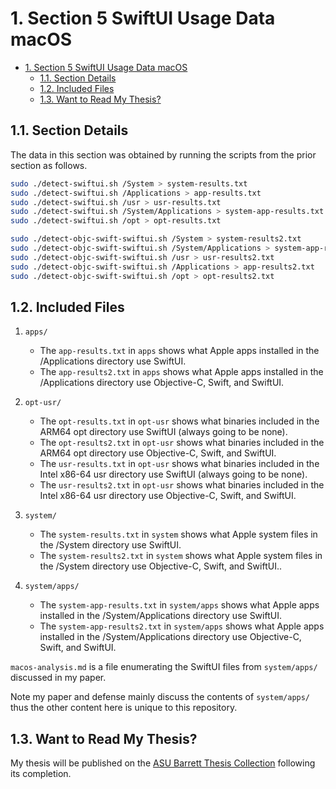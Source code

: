 # 1. Section 5 SwiftUI Usage Data macOS

- [1. Section 5 SwiftUI Usage Data macOS](#1-section-5-swiftui-usage-data-macos)
  - [1.1. Section Details](#11-section-details)
  - [1.2. Included Files](#12-included-files)
  - [1.3. Want to Read My Thesis?](#13-want-to-read-my-thesis)

## 1.1. Section Details
The data in this section was obtained by running the scripts from the prior section as follows.

```zsh
sudo ./detect-swiftui.sh /System > system-results.txt                    
sudo ./detect-swiftui.sh /Applications > app-results.txt                 
sudo ./detect-swiftui.sh /usr > usr-results.txt                          
sudo ./detect-swiftui.sh /System/Applications > system-app-results.txt              
sudo ./detect-swiftui.sh /opt > opt-results.txt                                                                   

sudo ./detect-objc-swift-swiftui.sh /System > system-results2.txt                 
sudo ./detect-objc-swift-swiftui.sh /System/Applications > system-app-results2.txt
sudo ./detect-objc-swift-swiftui.sh /usr > usr-results2.txt         
sudo ./detect-objc-swift-swiftui.sh /Applications > app-results2.txt
sudo ./detect-objc-swift-swiftui.sh /opt > opt-results2.txt
```

## 1.2. Included Files
1. `apps/`

    * The `app-results.txt` in `apps` shows what Apple apps installed in the /Applications directory use SwiftUI.
    * The `app-results2.txt` in `apps` shows what Apple apps installed in the /Applications directory use Objective-C, Swift, and SwiftUI.

2. `opt-usr/`

    * The `opt-results.txt` in `opt-usr` shows what binaries included in the ARM64 opt directory use SwiftUI (always going to be none).
    * The `opt-results2.txt` in `opt-usr` shows what binaries included in the ARM64 opt directory use Objective-C, Swift, and SwiftUI.
    * The `usr-results.txt` in `opt-usr` shows what binaries included in the Intel x86-64 usr directory use SwiftUI (always going to be none).
    * The `usr-results2.txt` in `opt-usr` shows what binaries included in the Intel x86-64 usr directory use Objective-C, Swift, and SwiftUI.

3. `system/`

    * The `system-results.txt` in `system` shows what Apple system files in the /System directory use SwiftUI.
    * The `system-results2.txt` in `system` shows what Apple system files in the /System directory use Objective-C, Swift, and SwiftUI..

4. `system/apps/`

    * The `system-app-results.txt` in `system/apps` shows what Apple apps installed in the /System/Applications directory use SwiftUI.
    * The `system-app-results2.txt` in `system/apps` shows what Apple apps installed in the /System/Applications directory use Objective-C, Swift, and SwiftUI.

`macos-analysis.md` is a file enumerating the SwiftUI files from `system/apps/` discussed in my paper.

Note my paper and defense mainly discuss the contents of `system/apps/` thus the other content here is unique to this repository.

## 1.3. Want to Read My Thesis?
My thesis will be published on the [ASU Barrett Thesis Collection](https://keep.lib.asu.edu/collections/130827) following its completion.

